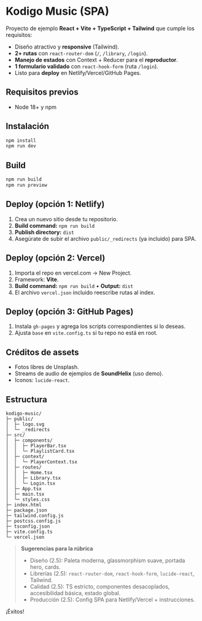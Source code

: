 # Kodigo Music (SPA)

Proyecto de ejemplo **React + Vite + TypeScript + Tailwind** que cumple los requisitos:

- Diseño atractivo y **responsive** (Tailwind).
- **2+ rutas** con `react-router-dom` (`/`, `/library`, `/login`).
- **Manejo de estados** con Context + Reducer para el **reproductor**.
- **1 formulario validado** con `react-hook-form` (ruta `/login`).
- Listo para **deploy** en Netlify/Vercel/GitHub Pages.

## Requisitos previos
- Node 18+ y npm

## Instalación
```bash
npm install
npm run dev
```

## Build
```bash
npm run build
npm run preview
```

## Deploy (opción 1: Netlify)
1. Crea un nuevo sitio desde tu repositorio.
2. **Build command:** `npm run build`
3. **Publish directory:** `dist`
4. Asegúrate de subir el archivo `public/_redirects` (ya incluido) para SPA.

## Deploy (opción 2: Vercel)
1. Importa el repo en vercel.com → New Project.
2. Framework: **Vite**.
3. **Build command:** `npm run build` • **Output:** `dist`
4. El archivo `vercel.json` incluido reescribe rutas al index.

## Deploy (opción 3: GitHub Pages)
1. Instala `gh-pages` y agrega los scripts correspondientes si lo deseas.
2. Ajusta `base` en `vite.config.ts` si tu repo no está en root.

## Créditos de assets
- Fotos libres de Unsplash.
- Streams de audio de ejemplos de **SoundHelix** (uso demo).
- Iconos: `lucide-react`.

## Estructura
```
kodigo-music/
├─ public/
│  ├─ logo.svg
│  └─ _redirects
├─ src/
│  ├─ components/
│  │  ├─ PlayerBar.tsx
│  │  └─ PlaylistCard.tsx
│  ├─ context/
│  │  └─ PlayerContext.tsx
│  ├─ routes/
│  │  ├─ Home.tsx
│  │  ├─ Library.tsx
│  │  └─ Login.tsx
│  ├─ App.tsx
│  ├─ main.tsx
│  └─ styles.css
├─ index.html
├─ package.json
├─ tailwind.config.js
├─ postcss.config.js
├─ tsconfig.json
├─ vite.config.ts
└─ vercel.json
```

> **Sugerencias para la rúbrica**
> - Diseño (2.5): Paleta moderna, glassmorphism suave, portada hero, cards.
> - Librerías (2.5): `react-router-dom`, `react-hook-form`, `lucide-react`, Tailwind.
> - Calidad (2.5): TS estricto, componentes desacoplados, accesibilidad básica, estado global.
> - Producción (2.5): Config SPA para Netlify/Vercel + instrucciones.

¡Éxitos!
